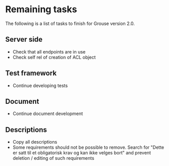 # Remaining tasks
The following is a list of tasks to finish for Grouse version 2.0.

## Server side
  * Check that all endpoints are in use
  * Check self rel of creation of ACL object
   
## Test framework  
  * Continue developing tests
  
## Document
  * Continue document development

## Descriptions
  * Copy all descriptions
  * Some requirements should not be possible to remove. Search for "Dette er satt til et obligatorisk 
  krav og kan ikke velges bort" and prevent deletion / editing of such requirements
